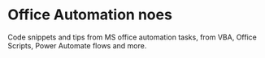 # Office Automation noes
Code snippets and tips from MS office automation tasks, from VBA, Office Scripts, Power Automate flows and more.
